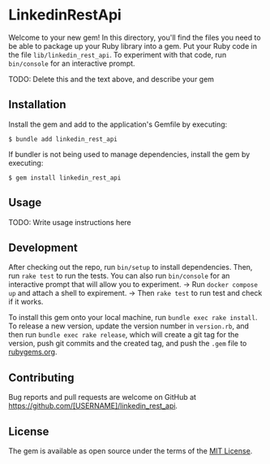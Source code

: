 # LinkedinRestApi

Welcome to your new gem! In this directory, you'll find the files you need to be able to package up your Ruby library into a gem. Put your Ruby code in the file `lib/linkedin_rest_api`. To experiment with that code, run `bin/console` for an interactive prompt.

TODO: Delete this and the text above, and describe your gem

## Installation

Install the gem and add to the application's Gemfile by executing:

    $ bundle add linkedin_rest_api

If bundler is not being used to manage dependencies, install the gem by executing:

    $ gem install linkedin_rest_api

## Usage

TODO: Write usage instructions here

## Development

After checking out the repo, run `bin/setup` to install dependencies. Then, run `rake test` to run the tests. You can also run `bin/console` for an interactive prompt that will allow you to experiment. 
-> Run `docker compose up` and attach a shell to expirement.
-> Then `rake test` to run test and check if it works.

To install this gem onto your local machine, run `bundle exec rake install`. To release a new version, update the version number in `version.rb`, and then run `bundle exec rake release`, which will create a git tag for the version, push git commits and the created tag, and push the `.gem` file to [rubygems.org](https://rubygems.org).

## Contributing

Bug reports and pull requests are welcome on GitHub at https://github.com/[USERNAME]/linkedin_rest_api.

## License

The gem is available as open source under the terms of the [MIT License](https://opensource.org/licenses/MIT).

